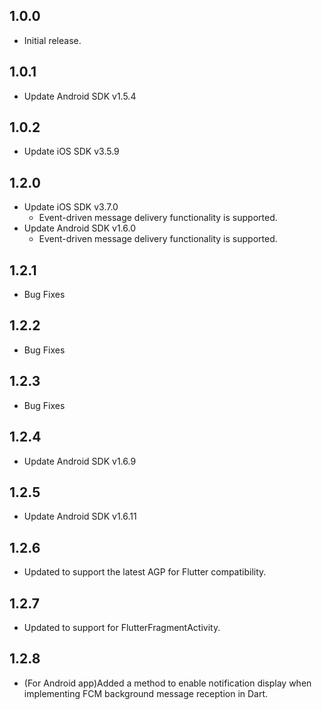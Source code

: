 ## 1.0.0

* Initial release.

## 1.0.1

* Update Android SDK v1.5.4

## 1.0.2

* Update iOS SDK v3.5.9

## 1.2.0

* Update iOS SDK v3.7.0
  * Event-driven message delivery functionality is supported.
* Update Android SDK v1.6.0
  * Event-driven message delivery functionality is supported.

## 1.2.1

* Bug Fixes

## 1.2.2

* Bug Fixes

## 1.2.3

* Bug Fixes

## 1.2.4

* Update Android SDK v1.6.9

## 1.2.5

* Update Android SDK v1.6.11

## 1.2.6

* Updated to support the latest AGP for Flutter compatibility.

## 1.2.7

* Updated to support for FlutterFragmentActivity.

## 1.2.8

* (For Android app)Added a method to enable notification display when implementing FCM background message reception in Dart.


